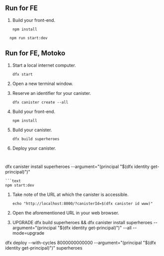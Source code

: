 ## Run for FE

1. Build your front-end.

   ```text
   npm install
   ```
   
 ```text
   npm run start:dev
   ```

## Run for FE, Motoko

1. Start a local internet computer.

   ```text
   dfx start
   ```

1. Open a new terminal window.

1. Reserve an identifier for your canister.

   ```text
   dfx canister create --all
   ```


1. Build your front-end.

   ```text
   npm install
   ```

1. Build your canister.

   ```text
   dfx build superheroes
   ```

1. Deploy your canister.

   ```text
  
dfx canister install superheroes --argument="(principal \"$(dfx identity get-principal)\")"
   ```
 ```text
   npm start:dev
   ```

1. Take note of the URL at which the canister is accessible.

   ```text
   echo "http://localhost:8000/?canisterId=$(dfx canister id www)"
   ```

1. Open the aforementioned URL in your web browser.

1. UPGRADE
dfx build superheroes && dfx canister install superheroes --argument="(principal \"$(dfx identity get-principal)\")" --all --mode=upgrade

dfx deploy --with-cycles 8000000000000 --argument="(principal \"$(dfx identity get-principal)\")" superheroes
